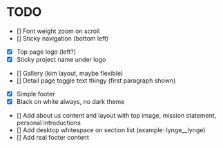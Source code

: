 # TODO
- [] Font weight zoom on scroll
- [] Sticky navigation (bottom left)
- [x] Top page logo (left?)
- [x] Sticky project name under logo
- [] Gallery (kim layout, maybe flexible)
- [] Detail page toggle text thingy (first paragraph shown)
- [x] Simple footer
- [x] Black on white always, no dark theme
- [] Add about us content and layout with top image, mission statement, personal introductions
- [] Add desktop whitespace on section list (example: lynge__lynge)
- [] Add real footer content